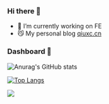 ### Hi there 👋

<!--
**qiuxchao/qiuxchao** is a ✨ _special_ ✨ repository because its `README.md` (this file) appears on your GitHub profile.

Here are some ideas to get you started:

- 🔭 I’m currently working on ...
- 🌱 I’m currently learning ...
- 👯 I’m looking to collaborate on ...
- 🤔 I’m looking for help with ...
- 💬 Ask me about ...
- 📫 How to reach me: ...
- 😄 Pronouns: ...
- ⚡ Fun fact: ...
-->

- 🔭 I’m currently working on FE
- 😼 My personal blog [qiuxc.cn](https://qiuxc.cn)


### Dashboard 🔴

![Anurag's GitHub stats](https://readme-stats-qiuxchao.vercel.app/api?username=qiuxchao&show_icons=true&theme=radical)

[![Top Langs](https://readme-stats-qiuxchao.vercel.app/api/top-langs/?username=qiuxchao&theme=radical)](https://github.com/anuraghazra/github-readme-stats)

<img src="https://visitor-badge.glitch.me/badge?page_id=qiuxchao" />

